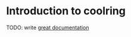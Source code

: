 # Introduction to coolring

TODO: write [great documentation](http://jacobian.org/writing/what-to-write/)
